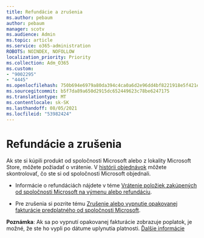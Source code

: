 ```yaml
---
title: Refundácie a zrušenia
ms.author: pebaum
author: pebaum
manager: scotv
ms.audience: Admin
ms.topic: article
ms.service: o365-administration
ROBOTS: NOINDEX, NOFOLLOW
localization_priority: Priority
ms.collection: Adm_O365
ms.custom:
- "9002295"
- "4445"
ms.openlocfilehash: 750b694e6979a80da394c4ca0a6d2e96dd4bf8221918e5f421ea01b0b588157e
ms.sourcegitcommit: b5f7da89a650d2915dc652449623c78be6247175
ms.translationtype: MT
ms.contentlocale: sk-SK
ms.lasthandoff: 08/05/2021
ms.locfileid: "53982424"
---
```

# <a name="refunds-and-cancellations"></a>Refundácie a zrušenia

Ak ste si kúpili produkt od spoločnosti Microsoft alebo z lokality Microsoft Store, môžete požiadať o vrátenie. V [histórii objednávok](https://account.microsoft.com/billing/orders/) môžete skontrolovať, čo ste si od spoločnosti Microsoft objednali. 

- Informácie o refundáciách nájdete v téme [Vrátenie položiek zakúpených od spoločnosti Microsoft na výmenu alebo refundáciu](https://support.microsoft.com/help/10558).

- Pre zrušenia si pozrite tému [Zrušenie alebo vypnutie opakovanej fakturácie predplatného od spoločnosti Microsoft](https://support.microsoft.com/help/4027815).

**Poznámka**: Ak sa po vypnutí opakovanej fakturácie zobrazuje poplatok, je možné, že ste ho vypli po dátume uplynutia platnosti. [Ďalšie informácie](https://support.microsoft.com/help/10640) 